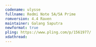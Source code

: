```yaml
---
codename: ulysse
fullname: Redmi Note 5A/5A Prime
romversion: 4.4 Raven
maintainer: Galang Saputra
newformat: true
pling: https://www.pling.com/p/1561977/
xdathread:
---
```

